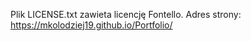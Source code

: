 Plik LICENSE.txt zawieta licencję Fontello.
Adres strony: https://mkolodziej19.github.io/Portfolio/
